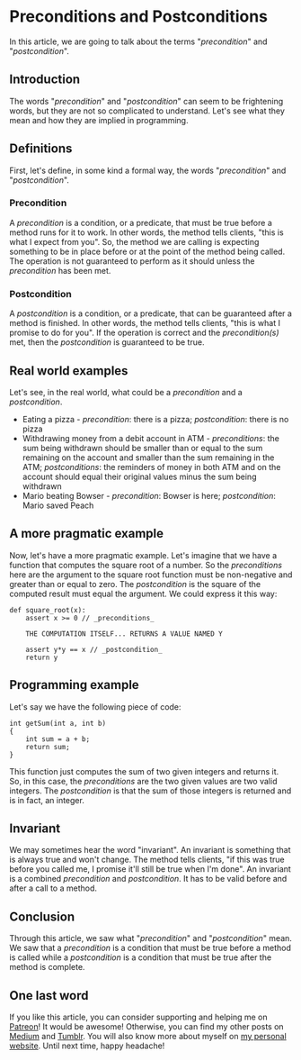 # Preconditions and Postconditions #

In this article, we are going to talk about the terms "_precondition_" and "_postcondition_".

## Introduction ##

The words "_precondition_" and "_postcondition_" can seem to be frightening words, but they are not so complicated to understand. Let's see what they mean and how they are implied in programming.

## Definitions ##

First, let's define, in some kind a formal way, the words "_precondition_" and "_postcondition_".

### Precondition ###

A _precondition_ is a condition, or a predicate, that must be true before a method runs for it to work. In other words, the method tells clients, "this is what I expect from you". So, the method we are calling is expecting something to be in place before or at the point of the method being called. The operation is not guaranteed to perform as it should unless the _precondition_ has been met.

### Postcondition ###

A _postcondition_ is a condition, or a predicate, that can be guaranteed after a method is finished. In other words, the method tells clients, "this is what I promise to do for you". If the operation is correct and the _precondition(s)_ met, then the _postcondition_ is guaranteed to be true.

## Real world examples ##

Let's see, in the real world, what could be a _precondition_ and a _postcondition_.

* Eating a pizza - _precondition_: there is a pizza; _postcondition_: there is no pizza
* Withdrawing money from a debit account in ATM - _preconditions_: the sum being withdrawn should be smaller than or equal to the sum remaining on the account and smaller than the sum remaining in the ATM; _postconditions_: the reminders of money in both ATM and on the account should equal their original values minus the sum being withdrawn
* Mario beating Bowser - _precondition_: Bowser is here; _postcondition_: Mario saved Peach

## A more pragmatic example ##

Now, let's have a more pragmatic example. Let's imagine that we have a function that computes the square root of a number. So the _preconditions_ here are the argument to the square root function must be non-negative and greater than or equal to zero. The _postcondition_ is the square of the computed result must equal the argument. We could express it this way:

    def square_root(x):
        assert x >= 0 // _preconditions_

        THE COMPUTATION ITSELF... RETURNS A VALUE NAMED Y

        assert y*y == x // _postcondition_
        return y

## Programming example ##

Let's say we have the following piece of code:

    int getSum(int a, int b)
    {
        int sum = a + b;
        return sum;
    }

This function just computes the sum of two given integers and returns it. So, in this case, the _preconditions_ are the two given values are two valid integers. The _postcondition_ is that the sum of those integers is returned and is in fact, an integer.

## Invariant ##

We may sometimes hear the word "invariant". An invariant is something that is always true and won't change. The method tells clients, "if this was true before you called me, I promise it'll still be true when I'm done". An invariant is a combined _precondition_ and _postcondition_. It has to be valid before and after a call to a method.

## Conclusion ##

Through this article, we saw what "_precondition_" and "_postcondition_" mean. We saw that a _precondition_ is a condition that must be true before a method is called while a _postcondition_ is a condition that must be true after the method is complete.

## One last word ##

If you like this article, you can consider supporting and helping me on [Patreon](https://www.patreon.com/mlbors)! It would be awesome! Otherwise, you can find my other posts on [Medium](https://medium.com/@mlbors) and [Tumblr](https://mlbors.tumblr.com/). You will also know more about myself on [my personal website](https://www.mlbors.com). Until next time, happy headache!
